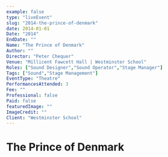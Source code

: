 ```yaml
---
example: false
type: "liveEvent"
slug: "2014-the-prince-of-denmark"
date: 2014-01-01
Date: "2014"
EndDate: ""
Name: "The Prince of Denmark"
Author: ""
Director: "Peter Chequer"
Venue: "Millicent Fawcett Hall | Westminster School"
Roles: ["Sound Designer","Sound Operator","Stage Manager"]
Tags: ["Sound","Stage Management"]
EventType: "Theatre"
PerformancesAttended: 3
Fee: ""
Professional: false
Paid: false
featuredImage: ""
ImageCredit: ""
Client: "Westminster School"
---
```


# The Prince of Denmark

